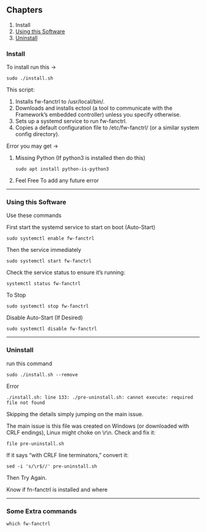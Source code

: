 
## Chapters 

1. Install
2. [Using this Software](#uts)
3. [Uninstall](#Uninstall)

### Install

To install run this ->

```shell
sudo ./install.sh
```

This script:
1. Installs fw-fanctrl to /usr/local/bin/.
2. Downloads and installs ectool (a tool to communicate with the Framework’s embedded controller) unless you specify otherwise.
3. Sets up a systemd service to run fw-fanctrl.
4. Copies a default configuration file to /etc/fw-fanctrl/ (or a similar system config directory).


Error you may get ->

1. Missing Python (If python3 is installed then do this)

    ```shell
    sudo apt install python-is-python3
    ```

2. Feel Free To add any future error


---
<a id="uts"></a>
### Using this Software

Use these commands

First start the systemd service to start on boot (Auto-Start)
```shell
sudo systemctl enable fw-fanctrl
```

Then the service immediately
```shell
sudo systemctl start fw-fanctrl
```

Check the service status to ensure it’s running:
```shell
systemctl status fw-fanctrl
```

To Stop
```shell
sudo systemctl stop fw-fanctrl
```

Disable Auto-Start (If Desired)
```shell
sudo systemctl disable fw-fanctrl
```

---

<a id="Uninstall"></a>
### Uninstall

run this command

```shell
sudo ./install.sh --remove 
```

Error

```shell
./install.sh: line 133: ./pre-uninstall.sh: cannot execute: required file not found
```

Skipping the details simply jumping on the main issue.

The main issue is this file was created on Windows (or downloaded with CRLF endings), Linux might choke on \r\n. Check and fix it:

```shell
file pre-uninstall.sh
```

If it says “with CRLF line terminators,” convert it:

```shell
sed -i 's/\r$//' pre-uninstall.sh
```

Then Try Again.

Know if fn-fanctrl is installed and where


---

### Some Extra commands 

```shell 
which fw-fanctrl
```